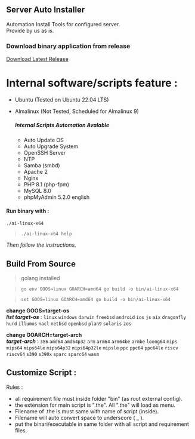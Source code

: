 ## Server Auto Installer
Automation Install Tools for configured server.  
Provide by us as is. 

### Download binary application from release
[Download Latest Release](../../releases)


# Internal software/scripts feature :
- Ubuntu (Tested on Ubuntu 22.04 LTS)
- Almalinux (Not Tested, Scheduled for Almalinux 9)

    ##### Internal Scripts Automation Avalable
    - Auto Update OS
    - Auto Upgrade System
    - OpenSSH Server
    - NTP
    - Samba (smbd)
    - Apache 2
    - Nginx
    - PHP 8.1 (php-fpm)
    - MySQL 8.0
    - phpMyAdmin 5.2.0 english



#### Run binary with :

```./ai-linux-x64```

> `./ai-linux-x64 help`


_Then follow the instructions._



## Build From Source
> golang installed

> `go env GOOS=linux GOARCH=amd64 go build -o bin/ai-linux-x64`

> `set GOOS=linux GOARCH=amd64 go build -o bin/ai-linux-x64`

**change GOOS=target-os**  
_**list target-os**_ : `linux` `windows` `darwin` `freebsd` `android` `ios` `js` `aix` `dragonfly` `hurd` `illumos` `nacl` `netbsd` `openbsd` `plan9` `solaris` `zos`

**change GOARCH=target-arch**  
_**target-arch**_ : `386` `amd64` `amd64p32` `arm` `arm64` `arm64be` `armbe` `loong64` `mips` `mips64` `mips64le` `mips64p32` `mips64p32le` `mipsle` `ppc` `ppc64` `ppc64le` `riscv` `riscv64` `s390` `s390x` `sparc` `sparc64` `wasm`

## Customize Script :
Rules :
- all requirement file must inside folder "bin" (as root external config).  
- the extension for main script is ".the". All ".the" will load as menu.  
- Filename of .the is must same with name of script (inside).  
- Filename will auto convert space to underscore ( _ ).
- put the binari/executable in same folder with all script and requirement files.
